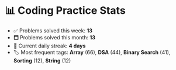 # 📊 Coding Practice Stats

- ✅ Problems solved this week: **13**
- 🗖️ Problems solved this month: **13**
- 📌 Current daily streak: **4 days**
- 🏷️ Most frequent tags: **Array** (66), **DSA** (44), **Binary Search** (41), **Sorting** (12), **String** (12)
